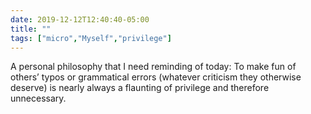 ```yaml
---
date: 2019-12-12T12:40:40-05:00
title: ""
tags: ["micro","Myself","privilege"]
---
```

A personal philosophy that I need reminding of today: To make fun of others’ typos or grammatical errors (whatever criticism they otherwise deserve) is nearly always a flaunting of privilege and therefore unnecessary.
